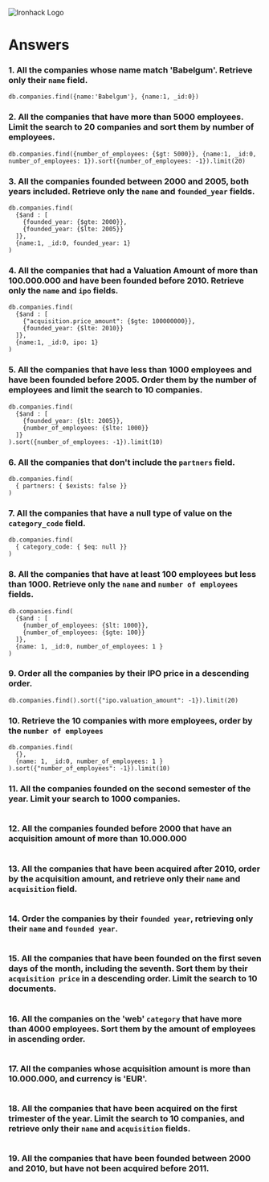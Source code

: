 ![Ironhack Logo](https://i.imgur.com/1QgrNNw.png)

# Answers

### 1. All the companies whose name match 'Babelgum'. Retrieve only their `name` field.

```
db.companies.find({name:'Babelgum'}, {name:1, _id:0})
```

### 2. All the companies that have more than 5000 employees. Limit the search to 20 companies and sort them by **number of employees**.

```
db.companies.find({number_of_employees: {$gt: 5000}}, {name:1, _id:0, number_of_employees: 1}).sort({number_of_employees: -1}).limit(20)
```

### 3. All the companies founded between 2000 and 2005, both years included. Retrieve only the `name` and `founded_year` fields.

```
db.companies.find(
  {$and : [
    {founded_year: {$gte: 2000}},
    {founded_year: {$lte: 2005}}
  ]},
  {name:1, _id:0, founded_year: 1}
)
```

### 4. All the companies that had a Valuation Amount of more than 100.000.000 and have been founded before 2010. Retrieve only the `name` and `ipo` fields.

```
db.companies.find(
  {$and : [
    {"acquisition.price_amount": {$gte: 100000000}},
    {founded_year: {$lte: 2010}}
  ]},
  {name:1, _id:0, ipo: 1}
)
```

### 5. All the companies that have less than 1000 employees and have been founded before 2005. Order them by the number of employees and limit the search to 10 companies.

```
db.companies.find(
  {$and : [
    {founded_year: {$lt: 2005}},
    {number_of_employees: {$lte: 1000}}
  ]}
).sort({number_of_employees: -1}).limit(10)
```

### 6. All the companies that don't include the `partners` field.

```
db.companies.find(
  { partners: { $exists: false }}
)
```

### 7. All the companies that have a null type of value on the `category_code` field.

```
db.companies.find(
  { category_code: { $eq: null }}
)
```

### 8. All the companies that have at least 100 employees but less than 1000. Retrieve only the `name` and `number of employees` fields.

```
db.companies.find(
  {$and : [
    {number_of_employees: {$lt: 1000}},
    {number_of_employees: {$gte: 100}}
  ]},
  {name: 1, _id:0, number_of_employees: 1 }
)
```

### 9. Order all the companies by their IPO price in a descending order.

```
db.companies.find().sort({"ipo.valuation_amount": -1}).limit(20)
```

### 10. Retrieve the 10 companies with more employees, order by the `number of employees`

```
db.companies.find(
  {},
  {name: 1, _id:0, number_of_employees: 1 }
).sort({"number_of_employees": -1}).limit(10)

```

### 11. All the companies founded on the second semester of the year. Limit your search to 1000 companies.

```

```

### 12. All the companies founded before 2000 that have an acquisition amount of more than 10.000.000

```

```

### 13. All the companies that have been acquired after 2010, order by the acquisition amount, and retrieve only their `name` and `acquisition` field.

```

```

### 14. Order the companies by their `founded year`, retrieving only their `name` and `founded year`.

```

```

### 15. All the companies that have been founded on the first seven days of the month, including the seventh. Sort them by their `acquisition price` in a descending order. Limit the search to 10 documents.

```

```

### 16. All the companies on the 'web' `category` that have more than 4000 employees. Sort them by the amount of employees in ascending order.

```

```

### 17. All the companies whose acquisition amount is more than 10.000.000, and currency is 'EUR'.

```

```

### 18. All the companies that have been acquired on the first trimester of the year. Limit the search to 10 companies, and retrieve only their `name` and `acquisition` fields.

```

```

### 19. All the companies that have been founded between 2000 and 2010, but have not been acquired before 2011.

```

```
